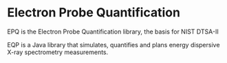 # Electron Probe Quantification
EPQ is the Electron Probe Quantification library, the basis for NIST DTSA-II

EQP is a Java library that simulates, quantifies and plans energy dispersive X-ray spectrometry measurements.
